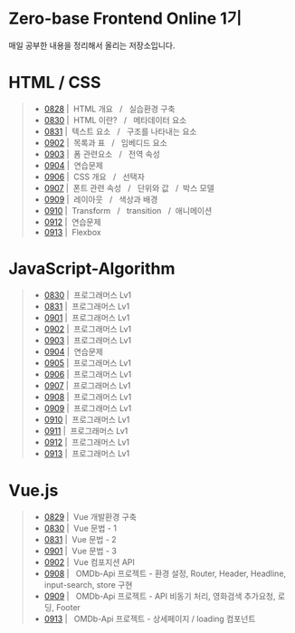 # Zero-base Frontend Online 1기
매일 공부한 내용을 정리해서 올리는 저장소입니다. <Br>
# HTML / CSS
> - [0828](./Html/0828.md) | &nbsp;HTML 개요 &nbsp; / &nbsp; 실습환경 구축
> - [0830](./Html/0830.md) | &nbsp;HTML 이란? &nbsp; / &nbsp; 메타데이터 요소
> - [0831](./Html/0831.md) | &nbsp;텍스트 요소 &nbsp; / &nbsp; 구조를 나타내는 요소
> - [0902](./Html/0902.md) | &nbsp;목록과 표 &nbsp; / &nbsp; 임베디드 요소
> - [0903](./Html/0903.md) | &nbsp;폼 관련요소 &nbsp; / &nbsp; 전역 속성
> - [0904](./Html/0904.md) | &nbsp;연습문제
> - [0906](./Html/0906.md) | &nbsp;CSS 개요 &nbsp; / &nbsp; 선택자
> - [0907](./Html/0907.md) | &nbsp;폰트 관련 속성 &nbsp; / &nbsp; 단위와 값 &nbsp; / &nbsp;박스 모델
> - [0909](./Html/0909.md) | &nbsp;레이아웃 &nbsp; / &nbsp; 색상과 배경
> - [0910](./Html/0910.md) | &nbsp;Transform &nbsp; / &nbsp; transition &nbsp; / &nbsp;애니메이션
> - [0912](./Html/practice) | &nbsp;연습문제
> - [0913](./Html/0913.md) | &nbsp;Flexbox &nbsp;
# JavaScript-Algorithm
> - <a href='https://github.com/ysh2987/JavaScript-Algorithm/blob/master/README/0830.md'>0830</a> | &nbsp;프로그래머스 Lv1 
> - <a href='https://github.com/ysh2987/JavaScript-Algorithm/blob/master/README/0831.md'>0831</a> | &nbsp;프로그래머스 Lv1 
> - <a href='https://github.com/ysh2987/JavaScript-Algorithm/blob/master/README/0901.md'>0901</a> | &nbsp;프로그래머스 Lv1 
> - <a href='https://github.com/ysh2987/JavaScript-Algorithm/blob/master/README/0902.md'>0902</a> | &nbsp;프로그래머스 Lv1 
> - <a href='https://github.com/ysh2987/JavaScript-Algorithm/blob/master/README/0903.md'>0903</a> | &nbsp;프로그래머스 Lv1 
> - <a href='https://github.com/ysh2987/JavaScript-Algorithm/blob/master/README/0904.md'>0904</a> | &nbsp;연습문제
> - <a href='https://github.com/ysh2987/JavaScript-Algorithm/blob/master/README/0905.md'>0905</a> | &nbsp;프로그래머스 Lv1 
> - <a href='https://github.com/ysh2987/JavaScript-Algorithm/blob/master/README/0906.md'>0906</a> | &nbsp;프로그래머스 Lv1 
> - <a href='https://github.com/ysh2987/JavaScript-Algorithm/blob/master/README/0907.md'>0907</a> | &nbsp;프로그래머스 Lv1 
> - <a href='https://github.com/ysh2987/JavaScript-Algorithm/blob/master/README/0908.md'>0908</a> | &nbsp;프로그래머스 Lv1 
> - <a href='https://github.com/ysh2987/JavaScript-Algorithm/blob/master/README/0909.md'>0909</a> | &nbsp;프로그래머스 Lv1 
> - <a href='https://github.com/ysh2987/JavaScript-Algorithm/blob/master/README/0910.md'>0910</a> | &nbsp;프로그래머스 Lv1 
> - <a href='https://github.com/ysh2987/JavaScript-Algorithm/blob/master/README/0911.md'>0911</a> | &nbsp;프로그래머스 Lv1 
> - <a href='https://github.com/ysh2987/JavaScript-Algorithm/blob/master/README/0912.md'>0912</a> | &nbsp;프로그래머스 Lv1 
> - <a href='https://github.com/ysh2987/JavaScript-Algorithm/blob/master/README/0913.md'>0913</a> | &nbsp;프로그래머스 Lv1 
# Vue.js
> - <a href='https://github.com/ysh2987/Vue.js/blob/master/README/0829.md'>0829</a> | &nbsp;Vue 개발환경 구축
> - <a href='https://github.com/ysh2987/Vue.js/blob/master/README/0830.md'>0830</a> | &nbsp;Vue 문법 - 1
> - <a href='https://github.com/ysh2987/Vue.js/blob/master/README/0831.md'>0831</a> | &nbsp;Vue 문법 - 2
> - <a href='https://github.com/ysh2987/Vue.js/blob/master/README/0901.md'>0901</a> | &nbsp;Vue 문법 - 3
> - <a href='https://github.com/ysh2987/Vue.js/blob/master/README/0902.md'>0902</a> | &nbsp;Vue 컴포지션 API
> - <a href='https://github.com/ysh2987/Vue-Practice-Project'>0908</a> | &nbsp; OMDb-Api 프로젝트 - 환경 설정, Router, Header, Headline, input-search, store 구현
> - <a href='https://github.com/ysh2987/Vue-Practice-Project'>0909</a> | &nbsp; OMDb-Api 프로젝트 - API 비동기 처리, 영화검색 추가요청, 로딩, Footer
> - <a href='https://github.com/ysh2987/Vue-Practice-Project'>0913</a> | &nbsp; OMDb-Api 프로젝트 - 상세페이지 / loading 컴포넌트